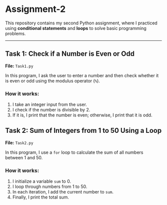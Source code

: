 # Assignment-2

This repository contains my second Python assignment, where I practiced using **conditional statements** and **loops** to solve basic programming problems.

---

## Task 1: Check if a Number is Even or Odd

**File:** `Task1.py`

In this program, I ask the user to enter a number and then check whether it is even or odd using the modulus operator (`%`).

### How it works:
1. I take an integer input from the user.
2. I check if the number is divisible by 2.
3. If it is, I print that the number is even; otherwise, I print that it is odd.




## Task 2: Sum of Integers from 1 to 50 Using a Loop

**File:** `Task2.py`

In this program, I use a `for` loop to calculate the sum of all numbers between 1 and 50.

### How it works:
1. I initialize a variable `sum` to 0.
2. I loop through numbers from 1 to 50.
3. In each iteration, I add the current number to `sum`.
4. Finally, I print the total sum.
